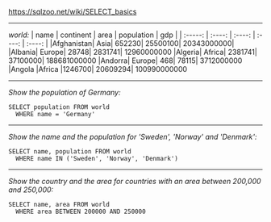 https://sqlzoo.net/wiki/SELECT_basics
***
*world:*
| name | continent | area | population | gdp |
| :-----: | :----: | :----: | :----: | :----: |
|Afghanistan|	Asia|	652230|	25500100|	20343000000|
|Albania|	Europe|	28748| 2831741|	12960000000
|Algeria|	Africa|	2381741| 37100000|	188681000000
|Andorra|	Europe|	468|	78115|	3712000000
|Angola	|Africa	|1246700|	20609294|	100990000000
***
*Show the population of Germany:*
```
SELECT population FROM world
  WHERE name = 'Germany'
```
***
*Show the name and the population for 'Sweden', 'Norway' and 'Denmark':*
```
SELECT name, population FROM world
  WHERE name IN ('Sweden', 'Norway', 'Denmark')
```
***
*Show the country and the area for countries with an area between 200,000 and 250,000:*
```
SELECT name, area FROM world
  WHERE area BETWEEN 200000 AND 250000
```
